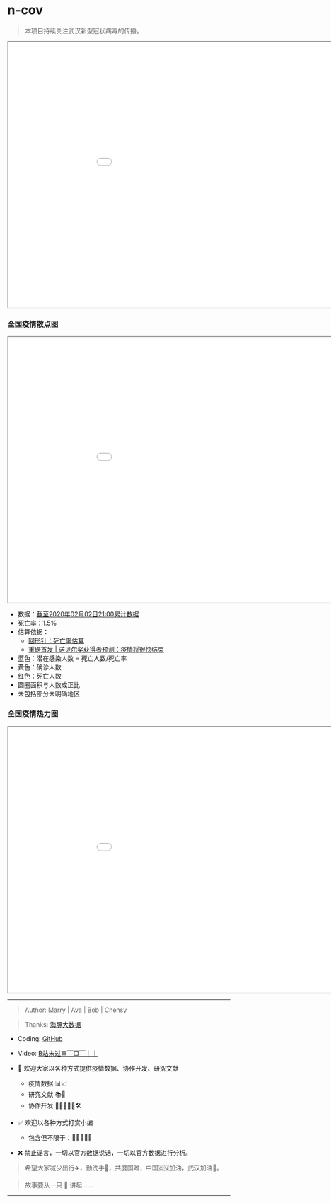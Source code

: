 # n-cov

> 本项目持续关注武汉新型冠状病毒的传播。

<p><iframe src="./html/echartsMap.html"  width="1000" height="600"></iframe></p>

### 全国疫情散点图

<p><iframe src="./html/ncov_Map_scatter.html"  width="1000" height="600"></iframe></p>

- 数据：[截至2020年02月02日21:00累计数据](http://tianqiapi.com/api?version=epidemic&appid=23035354&appsecret=8YvlPNrz)
- 死亡率：1.5%
- 估算依据：
    - [回形针：死亡率估算](https://sspai.com/post/58667)
    - [重磅首发 | 诺贝尔奖获得者预测：疫情将很快结束](https://mp.weixin.qq.com/s/pfHqQ9EUPrYCsKMASqWFEA)
- 蓝色：潜在感染人数 = 死亡人数/死亡率
- 黄色：确诊人数
- 红色：死亡人数
- 圆圈面积与人数成正比
- 未包括部分未明确地区

### 全国疫情热力图

<p><iframe src="./html/ncov_Map_hoot.html"  width="1000" height="600"></iframe></p>

---

> Author: Marry | Ava | Bob | Chensy

> Thanks: [海豚大数据](http://www.dolphin-labs.com/)

- Coding: [GitHub](https://github.com/HanMENG15990045033/Epidemic_2020)
- Video: [B站未过审￣□￣｜｜]()

- 🤝 欢迎大家以各种方式提供疫情数据、协作开发、研究文献
    - 疫情数据 📊📈
    - 研究文献 📚📖
    - 协作开发 👩‍💻👨‍💻🔨🛠
    
- ✅ 欢迎以各种方式打赏小编
    - 包含但不限于：🍗🍖🍤🍳🍔

- ❌ 禁止谣言，一切以官方数据说话，一切以官方数据进行分析。

> 希望大家减少出行✈️，勤洗手🙌，共度国难，中国🇨🇳加油，武汉加油💪。

> 故事要从一只 🦇 讲起……

---